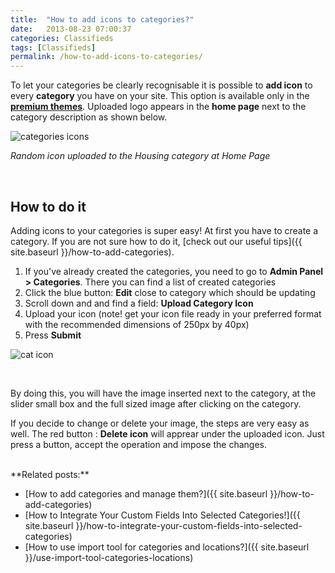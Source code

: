 ```yaml
---
title:  "How to add icons to categories?"
date:   2013-08-23 07:00:37
categories: Classifieds
tags: [Classifieds]
permalink: /how-to-add-icons-to-categories/
---
```

To let your categories be clearly recognisable it is possible to **add icon** to every **category** you have on your site. This option is available only in the **[premium themes](http://open-classifieds.com/market/)**. Uploaded logo appears in the **home page** next to the category description as shown below.

![categories icons](//open-classifieds.com/wp-content/uploads/2013/08/categories-icons1.png)

_Random icon uploaded to the Housing category at Home Page_

 

## How to do it

Adding icons to your categories is super easy! At first you have to create a category. If you are not sure how to do it, [check out our useful tips]({{ site.baseurl }}/how-to-add-categories). 

1. If you've already created the categories, you need to go to **Admin Panel > Categories**. There you can find a list of created categories 
2. Click the blue button: **Edit** close to category which should be updating 
3. Scroll down and and find a field: **Upload Category Icon** 
4. Upload your icon (note! get your icon file ready in your preferred format with the recommended dimensions of 250px by 40px) 
5. Press **Submit** 

![cat icon](//open-classifieds.com/wp-content/uploads/2013/08/cat-icon.png)

<br>

By doing this, you will have the image inserted next to the category, at the slider small box and the full sized image after clicking on the category. 

If you decide to change or delete your image, the steps are very easy as well. The red button : **Delete icon** will apprear under the uploaded icon. Just press a button, accept the operation and impose the changes. 

<br>
**Related posts:**

  * [How to add categories and manage them?]({{ site.baseurl }}/how-to-add-categories)
  * [How to Integrate Your Custom Fields Into Selected Categories!]({{ site.baseurl }}/how-to-integrate-your-custom-fields-into-selected-categories)
  * [How to use import tool for categories and locations?]({{ site.baseurl }}/use-import-tool-categories-locations)
  

